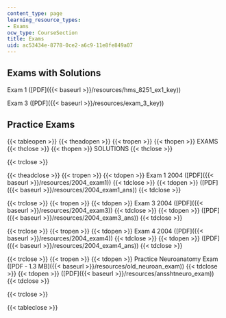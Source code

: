 ```yaml
---
content_type: page
learning_resource_types:
- Exams
ocw_type: CourseSection
title: Exams
uid: ac53434e-8778-0ce2-a6c9-11e8fe849a07
---
```


Exams with Solutions
--------------------

Exam 1 ([PDF]({{< baseurl >}}/resources/hms_8251_ex1_key))

Exam 3 ([PDF]({{< baseurl >}}/resources/exam_3_key))

Practice Exams
--------------

{{< tableopen >}}
{{< theadopen >}}
{{< tropen >}}
{{< thopen >}}
EXAMS
{{< thclose >}}
{{< thopen >}}
SOLUTIONS
{{< thclose >}}

{{< trclose >}}

{{< theadclose >}}
{{< tropen >}}
{{< tdopen >}}
Exam 1 2004 ([PDF]({{< baseurl >}}/resources/2004_exam1))
{{< tdclose >}}
{{< tdopen >}}
([PDF]({{< baseurl >}}/resources/2004_exam1_ans))
{{< tdclose >}}

{{< trclose >}}
{{< tropen >}}
{{< tdopen >}}
Exam 3 2004 ([PDF]({{< baseurl >}}/resources/2004_exam3))
{{< tdclose >}}
{{< tdopen >}}
([PDF]({{< baseurl >}}/resources/2004_exam3_ans))
{{< tdclose >}}

{{< trclose >}}
{{< tropen >}}
{{< tdopen >}}
Exam 4 2004 ([PDF]({{< baseurl >}}/resources/2004_exam4))
{{< tdclose >}}
{{< tdopen >}}
([PDF]({{< baseurl >}}/resources/2004_exam4_ans))
{{< tdclose >}}

{{< trclose >}}
{{< tropen >}}
{{< tdopen >}}
Practice Neuroanatomy Exam ([PDF ‑ 1.3 MB]({{< baseurl >}}/resources/old_neuroan_exam))
{{< tdclose >}}
{{< tdopen >}}
([PDF]({{< baseurl >}}/resources/ansshtneuro_exam))
{{< tdclose >}}

{{< trclose >}}

{{< tableclose >}}